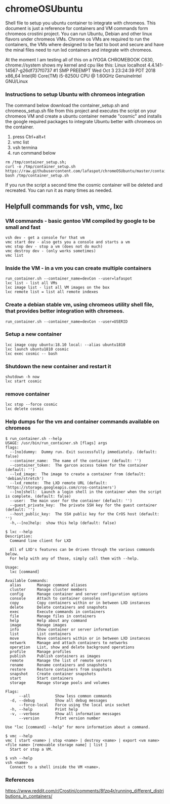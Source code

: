 # chromeOSUbuntu
Shell file to setup you ubuntu container to integrate with chromeos. This document is just a reference for containers and VM commands form chromeos crostini project. You can run Ubuntu, Debian and other linux flavors under chromeos VMs. Chrome os VMs are required to run the containers, the VMs where designed to be fast to boot and secure and have the minal files need to run  lxd containers and integrate with chromeos.

At the moment I am testing all of this on a lYOGA CHROMEBOOK C630, chrome://system	shows my kernel and cpu like this:
Linux localhost 4.4.141-14567-g26df737f0737 #1 SMP PREEMPT Wed Oct 3 23:24:39 PDT 2018 x86_64 Intel(R) Core(TM) i5-8250U CPU @ 1.60GHz GenuineIntel GNU/Linux

### Instructions to setup Ubuntu with chromeos integration
The command below download the container_setup.sh and chromeos_setup.sh file from this project and executes the script on your chromeos VM and create a ubuntu container nemade "cosmic" and installs the google required packages to integrate Ubuntu better with chromeos on the container.

1. press Ctrl+alt+t
2. vmc list
3. vsh termina 
4. run command below
```
rm /tmp/container_setup.sh;
curl -o /tmp/container_setup.sh https://raw.githubusercontent.com/lafaspot/chromeOSUbuntu/master/container_setup.sh;
bash /tmp/container_setup.sh
```

If you run the script a second time the cosmic container will be deleted and recreated. You can run it as many times as needed.

## Helpfull commands for vsh, vmc, lxc

### VM commands - basic gentoo VM compiled by google to be small and fast
```
vsh dev - get a console for that vm
vmc start dev - also gets you a console and starts a vm
vmc stop dev - stop a vm (does not do much)
vmc destroy dev - (only works sometimes)
vmc list
```

### Inside the VM - in a vm you can create multiple containers
```
run_container.sh --container_name=devCon --user=lafaspot
lxc list - list all VMs
lxc image list - list all VM images on the box
lxc remote list = list all remote indexes
```

### Create a debian stable vm, using chromeos utility shell file, that provides better integration with chromeos.
```
run_container.sh --container_name=devCon --user=USERID
```

### Setup a new container
```
lxc image copy ubuntu:18.10 local: --alias ubuntu1810
lxc launch ubuntu1810 cosmic
lxc exec cosmic -- bash

```

### Shutdown the new container and restart it
```
shutdown -h now
lxc start cosmic
```

### remove container
```
lxc stop --force cosmic
lxc delete cosmic
```

### Help dumps for the vm and container commands available on chromeos
```
$ run_container.sh --help
USAGE: /usr/bin/run_container.sh [flags] args
flags:
  --[no]dummy:  Dummy run. Exit successfully immediately. (default: false)
  --container_name:  The name of the container (default: '')
  --container_token:  The garcon access token for the container (default: '')
  --lxd_image:  The image to create a container from (default: 'debian/stretch')
  --lxd_remote:  The LXD remote URL (default: 'https://storage.googleapis.com/cros-containers')
  --[no]shell:  Launch a login shell in the container when the script is complete. (default: false)
  --user:  The main user for the container (default: '')
  --guest_private_key:  The private SSH key for the guest container (default: '')
  --host_public_key:  The SSH public key for the CrOS host (default: '')
  -h,--[no]help:  show this help (default: false)

$ lxc --help
Description:
  Command line client for LXD
  
  All of LXD's features can be driven through the various commands below.
  For help with any of those, simply call them with --help.
  
Usage:
  lxc [command]

Available Commands:
  alias       Manage command aliases
  cluster     Manage cluster members
  config      Manage container and server configuration options
  console     Attach to container consoles
  copy        Copy containers within or in between LXD instances
  delete      Delete containers and snapshots
  exec        Execute commands in containers
  file        Manage files in containers
  help        Help about any command
  image       Manage images
  info        Show container or server information
  list        List containers
  move        Move containers within or in between LXD instances
  network     Manage and attach containers to networks
  operation   List, show and delete background operations
  profile     Manage profiles
  publish     Publish containers as images
  remote      Manage the list of remote servers
  rename      Rename containers and snapshots
  restore     Restore containers from snapshots
  snapshot    Create container snapshots
  start       Start containers
  storage     Manage storage pools and volumes

Flags:
      --all           Show less common commands
  -d, --debug         Show all debug messages
      --force-local   Force using the local unix socket
  -h, --help          Print help
  -v, --verbose       Show all information messages
      --version       Print version number

Use "lxc [command] --help" for more information about a command.

$ vmc --help
vmc [ start <name> | stop <name> | destroy <name> | export <vm name> <file name> [removable storage name] | list ]  
  Start or stop a VM.

$ vsh --help
vsh <name>  
  Connect to a shell inside the VM <name>.
```

### References

https://www.reddit.com/r/Crostini/comments/8fzp4r/running_different_distributions_in_containers/

